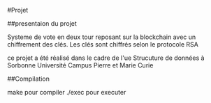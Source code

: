 #Projet

##presentaion du projet

Systeme de vote en deux tour reposant sur la blockchain avec un chiffrement des clés.
Les clés sont chiffrés selon le protocole RSA 

ce projet a été réalisé dans le cadre de l'ue Strucuture de données à Sorbonne Université Campus Pierre et Marie Curie

##Compilation

make pour compiler
./exec pour executer
